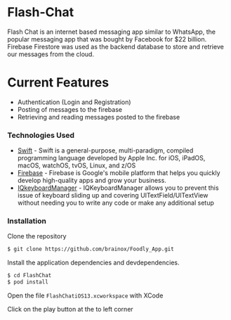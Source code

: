 # Flash-Chat
Flash Chat is an internet based messaging app similar to WhatsApp, the popular messaging app that was bought by Facebook for $22 billion. Firebase Firestore was used as the backend database to store and retrieve our messages from the cloud.

# Current Features

  - Authentication (Login and Registration)
  - Posting of messages to the firebase
  - Retrieving and reading messages posted to the firebase
  
### Technologies Used

* [Swift](https://developer.apple.com/swift/) - Swift is a general-purpose, multi-paradigm, compiled programming language developed by Apple Inc. for iOS, iPadOS, macOS, watchOS, tvOS, Linux, and z/OS
* [Firebase](https://firebase.google.com) - Firebase is Google's mobile platform that helps you quickly develop high-quality apps and grow your business.
* [IQkeyboardManager](https://cocoapods.org/pods/IQKeyboardManagerSwift) - IQKeyboardManager allows you to prevent this issue of keyboard sliding up and covering UITextField/UITextView without needing you to write any code or make any additional setup

### Installation

Clone the repository
```sh
$ git clone https://github.com/brainox/Foodly_App.git
```

Install the application dependencies and devdependencies.

```sh
$ cd FlashChat
$ pod install
```

Open the file `FlashChatiOS13.xcworkspace` with XCode

Click on the play button at the to left corner
